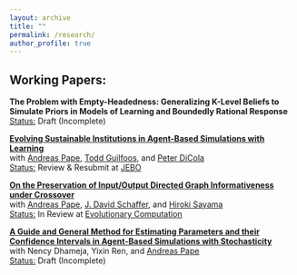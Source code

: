 ```yaml
---
layout: archive
title: ""
permalink: /research/
author_profile: true
---
```

<h2>Working Papers:</h2>
<b>The Problem with Empty-Headedness: Generalizing K-Level Beliefs to Simulate Priors in Models of Learning and Boundedly Rational Response</b><br>
<ins>Status:</ins> Draft (Incomplete)<br>

[<b>Evolving Sustainable Institutions in Agent-Based Simulations with Learning</b>](https://chriszosh1.github.io/files/EvolvingSustainableInstitutions_Zosh_et_al.pdf)
<br>with <a href="https://www.binghamton.edu/economics/faculty/profile.html?id=apape"> Andreas Pape</a>,
<a href="https://www.toddguilfoos.com/"> Todd Guilfoos</a>, and
<a href="https://www.law.northwestern.edu/faculty/profiles/peterdicola/"> Peter DiCola</a> <br>
<ins>Status:</ins> Review & Resubmit at [JEBO](https://www.sciencedirect.com/journal/journal-of-economic-behavior-and-organization)<br>

<a href="https://arxiv.org/abs/2406.10369"> <b>On the Preservation of Input/Output Directed Graph Informativeness under Crossover</b></a>
<br>with <a href="https://www.binghamton.edu/economics/faculty/profile.html?id=apape"> Andreas Pape</a>,
<a href="https://scholar.google.com/citations?user=pRy5WdkAAAAJ&hl=en"> J. David Schaffer</a>, and
<a href="http://bingdev.binghamton.edu/sayama/"> Hiroki Sayama</a> <br>
<ins>Status:</ins> In Review at [Evolutionary Computation](https://direct.mit.edu/evco)<br>

[<b>A Guide and General Method for Estimating Parameters and their Confidence Intervals in Agent-Based Simulations with Stochasticity</b>](https://chriszosh1.github.io/files/AGuideAndGeneralMethodForEstimatingParametersAndTheirConfidenceIntervalsInAgentBasedSimulationWithStochasticity_Zosh_et_al.pdf)
<br>with Nency Dhameja,
Yixin Ren, and
<a href="https://www.binghamton.edu/economics/faculty/profile.html?id=apape"> Andreas Pape</a> <br>
<ins>Status:</ins> Draft (Incomplete)<br>